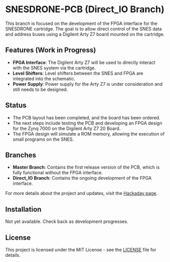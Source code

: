 # SNESDRONE-PCB (Direct_IO Branch)

This branch is focused on the development of the FPGA interface for the SNESDRONE cartridge. The goal is to allow direct control of the SNES data and address buses using a Digilent Arty Z7 board mounted on the cartridge.

## Features (Work in Progress)
- **FPGA Interface**: The Digilent Arty Z7 will be used to directly interact with the SNES system via the cartridge.
- **Level Shifters**: Level shifters between the SNES and FPGA are integrated into the schematic.
- **Power Supply**: Power supply for the Arty Z7 is under consideration and still needs to be designed.

## Status
- The PCB layout has been completed, and the board has been ordered.
- The next steps include testing the PCB and developing an FPGA design for the Zynq 7000 on the Digilent Arty Z7 20 Board.
- The FPGA design will simulate a ROM memory, allowing the execution of small programs on the SNES.

## Branches
- **Master Branch**: Contains the first release version of the PCB, which is fully functional without the FPGA interface.
- **Direct_IO Branch**: Contains the ongoing development of the FPGA interface.

For more details about the project and updates, visit the [Hackaday page](https://hackaday.io/project/162633-snes-drone).

## Installation
Not yet available. Check back as development progresses.

## License
This project is licensed under the MIT License - see the [LICENSE](LICENSE) file for details.
